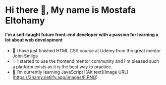 <h1>Hi there 👋,  My name is Mostafa Eltohamy</h1>
<h4>I'm a self-taught future front-end developer with a passion for learning a lot about web development </h4>

     
- 🔭 I have just finished HTML CSS course at Udemy from the great mentor John Smilga 
- ✨ I started to use the frontend mentor community and I'm pleased such a platform exists as it is the best way to practice.
- 🌱 I’m currently learning JavaScript 
![Alt text](Image URL)(https://2hamy.netlify.app/images/F.PNG)
